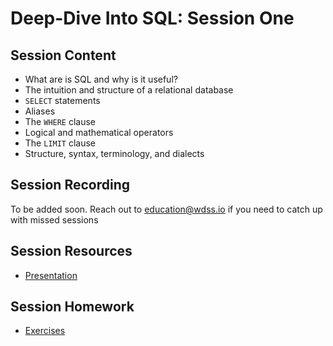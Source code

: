 # Deep-Dive Into SQL: Session One

## Session Content

- What are is SQL and why is it useful?
- The intuition and structure of a relational database
- `SELECT` statements
- Aliases
- The `WHERE` clause
- Logical and mathematical operators
- The `LIMIT` clause
- Structure, syntax, terminology, and dialects

## Session Recording

To be added soon. Reach out to education@wdss.io if you need to catch up with
missed sessions

## Session Resources

- [Presentation](https://github.com/warwickdatasciencesociety/deep-dive-into-sql/blob/main/session-one/session-one-presentation.pptx?raw=true)

## Session Homework

- [Exercises](https://github.com/warwickdatasciencesociety/deep-dive-into-sql/blob/main/session-one/session-one-exercises.sql?raw=true)
